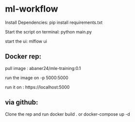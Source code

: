 # ml-workflow

Install Dependencies: pip install requirements.txt

Start the script on terminal: python main.py

start the ui: mlflow ui

## Docker rep:
pull image : abaner24/mle-training:0.1

run the image on -p 5000:5000

run it on : https://localhost:5000

## via github:
Clone the rep and run docker build .
or
docker-compose up -d